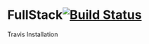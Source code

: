 # FullStack[![Build Status](https://travis-ci.org/zamamohammed/FullStack.svg?branch=master)](https://travis-ci.org/zamamohammed/FullStack)

Travis Installation
